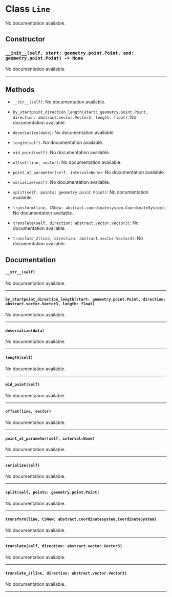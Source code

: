 # Class `Line`
No documentation available.

## Constructor

### `__init__(self, start: geometry.point.Point, end: geometry.point.Point) -> None`
No documentation available.

---


## Methods

- `__str__(self)`: No documentation available.

- `by_startpoint_direction_length(start: geometry.point.Point, direction: abstract.vector.Vector3, length: float)`: No documentation available.

- `deserialize(data)`: No documentation available.

- `length(self)`: No documentation available.

- `mid_point(self)`: No documentation available.

- `offset(line, vector)`: No documentation available.

- `point_at_parameter(self, interval=None)`: No documentation available.

- `serialize(self)`: No documentation available.

- `split(self, points: geometry.point.Point)`: No documentation available.

- `transform(line, CSNew: abstract.coordinatesystem.CoordinateSystem)`: No documentation available.

- `translate(self, direction: abstract.vector.Vector3)`: No documentation available.

- `translate_2(line, direction: abstract.vector.Vector3)`: No documentation available.


## Documentation

#### `__str__(self)`

No documentation available.

---

#### `by_startpoint_direction_length(start: geometry.point.Point, direction: abstract.vector.Vector3, length: float)`

No documentation available.

---

#### `deserialize(data)`

No documentation available.

---

#### `length(self)`

No documentation available.

---

#### `mid_point(self)`

No documentation available.

---

#### `offset(line, vector)`

No documentation available.

---

#### `point_at_parameter(self, interval=None)`

No documentation available.

---

#### `serialize(self)`

No documentation available.

---

#### `split(self, points: geometry.point.Point)`

No documentation available.

---

#### `transform(line, CSNew: abstract.coordinatesystem.CoordinateSystem)`

No documentation available.

---

#### `translate(self, direction: abstract.vector.Vector3)`

No documentation available.

---

#### `translate_2(line, direction: abstract.vector.Vector3)`

No documentation available.

---

